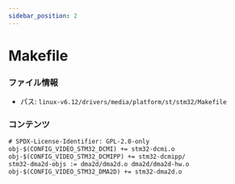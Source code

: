 ```yaml
---
sidebar_position: 2
---
```

# Makefile

### ファイル情報

- パス: `linux-v6.12/drivers/media/platform/st/stm32/Makefile`

### コンテンツ

```txt
# SPDX-License-Identifier: GPL-2.0-only
obj-$(CONFIG_VIDEO_STM32_DCMI) += stm32-dcmi.o
obj-$(CONFIG_VIDEO_STM32_DCMIPP) += stm32-dcmipp/
stm32-dma2d-objs := dma2d/dma2d.o dma2d/dma2d-hw.o
obj-$(CONFIG_VIDEO_STM32_DMA2D) += stm32-dma2d.o

```
